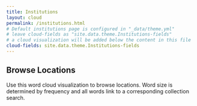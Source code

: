 ```yaml
---
title: Institutions
layout: cloud
permalink: /institutions.html
# Default institutions page is configured in "_data/theme.yml"
# leave cloud-fields as "site.data.theme.Institutions-fields"
# a cloud visualization will be added below the content in this file
cloud-fields: site.data.theme.Institutions-fields
---
```


## Browse Locations

Use this word cloud visualization to browse locations.
Word size is determined by frequency and all words link to a corresponding collection search.
